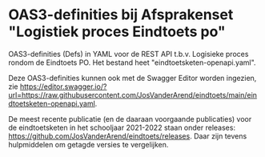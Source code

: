 # OAS3-definities bij Afsprakenset "Logistiek proces Eindtoets po"
OAS3-definities (Defs) in YAML voor de REST API t.b.v. Logisieke proces rondom de Eindtoets PO. 
Het bestand heet "eindtoetsketen-openapi.yaml".

Deze OAS3-definities kunnen ook met de Swagger Editor worden ingezien, zie https://editor.swagger.io/?url=https://raw.githubusercontent.com/JosVanderArend/eindtoets/main/eindtoetsketen-openapi.yaml. 

De meest recente publicatie (en de daaraan voorgaande publicaties) voor de eindtoetsketen in het schooljaar 2021-2022 staan onder releases: https://github.com/JosVanderArend/eindtoets/releases. Daar zijn tevens hulpmiddelen om getagde versies te vergelijken.
 
